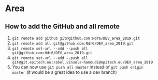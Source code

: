 # Area

## How to add the GitHub and all remote

1) `git remote add github git@github.com:Ndr6/DEV_area_2019.git`
2) `git remote add all git@github.com:Ndr6/DEV_area_2019.git`
3) `git remote set-url --add --push all git@github.com:Ndr6/DEV_area_2019.git`
4) `git remote set-url --add --push all git@git.epitech.eu:/abel.vinuela-hamoudi@epitech.eu/DEV_area_2019`
5) You can now use `git push all master` instead of `git push origin master` (it would be a great idea to use a dev branch)